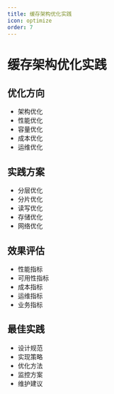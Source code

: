 ```yaml
---
title: 缓存架构优化实践
icon: optimize
order: 7
---
```


# 缓存架构优化实践

## 优化方向
- 架构优化
- 性能优化
- 容量优化
- 成本优化
- 运维优化

## 实践方案
- 分层优化
- 分片优化
- 读写优化
- 存储优化
- 网络优化

## 效果评估
- 性能指标
- 可用性指标
- 成本指标
- 运维指标
- 业务指标

## 最佳实践
- 设计规范
- 实现策略
- 优化方法
- 监控方案
- 维护建议
